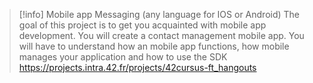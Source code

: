 > [!info] Mobile app Messaging (any language for IOS or Android)
> The goal of this project is to get you acquainted with mobile app development. You will create a contact management mobile app. You will have to understand how an mobile app functions, how mobile manages your application and how to use the SDK
> https://projects.intra.42.fr/projects/42cursus-ft_hangouts
